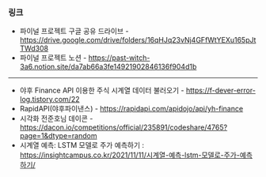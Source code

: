 ### 링크

- 파이널 프로젝트 구글 공유 드라이브 - https://drive.google.com/drive/folders/16qHJq23vNj4GFfWtYEXu165pJtTWd308
- 파이널 프로젝트 노션 - https://past-witch-3a6.notion.site/da7ab66a3fe14921902846136f904d1b





----------------------

- 야후 Finance API 이용한 주식 시계열 데이터 불러오기 - https://f-dever-error-log.tistory.com/22
- RapidAPI(야후파이낸스) - https://rapidapi.com/apidojo/api/yh-finance
- 시각화 전준호님 데이콘 - https://dacon.io/competitions/official/235891/codeshare/4765?page=1&dtype=random
- 시계열 예측: LSTM 모델로 주가 예측하기 : https://insightcampus.co.kr/2021/11/11/시계열-예측-lstm-모델로-주가-예측하기/
